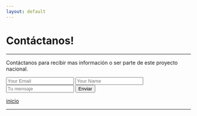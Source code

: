 ```yaml
---
layout: default
---
```


# Contáctanos!
***

Contáctanos para recibir mas información o ser parte de este proyecto nacional.
  
<form accept-charset="UTF-8" action="https://formkeep.com/f/692eb07e3526" method="POST">
  <input type="email" name="email" placeholder="Your Email">
  <input type="text" name="name" placeholder="Your Name">
  <input type="text" name="message" placeholder="Tu mensaje">
  <input type="hidden" name="utf8" value="✓">
  <button type="submit">Enviar</button>
</form>

<form action="https://formkeep.com/f/692eb07e3526"
   accept-charset="UTF-8"
   enctype="multipart/form-data"
   method="POST"></form>

  
[inicio](./)

***
